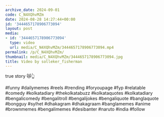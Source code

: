 ```yaml
---
archive_date: 2024-09-01
code: C_N4XQhvMZm
date: 2024-08-28 14:27:44+00:00
id: '3444657178906773094'
layout: post
media:
- id: '3444657178906773094'
  type: video
  url: media/C_N4XQhvMZm/3444657178906773094.mp4
permalink: /p/C_N4XQhvMZm/
thumbnail: media/C_N4XQhvMZm/3444657178906773094.jpg
title: Video by solleker_fisherman
---
```


true story 😿👆  
  
#funny #dailymemes #reels #trending #foryoupage #fyp #relatable #comedy #kolkatadiary #thekolkatabuzz #kolkataquotes #kolkatadiary #bengalicomedy #bengalitroll #bengalijokes #bengaliquote #banglaquote #bongguy #sylhet #dhakagram #dhakagraam #banglamemes #anime #brownmemes #bengalimemes #desibanter #naruto #india #follow